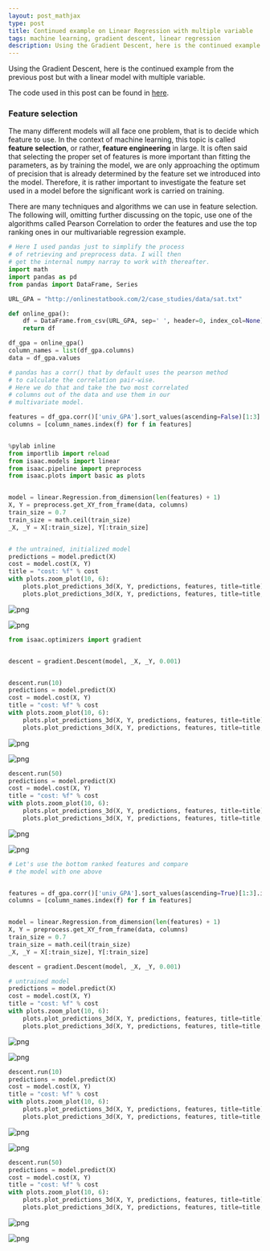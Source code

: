 ```yaml
---
layout: post_mathjax
type: post
title: Continued example on Linear Regression with multiple variable
tags: machine learning, gradient descent, linear regression
description: Using the Gradient Descent, here is the continued example from the previous post but with a linear model with multiple variable.
---
```


Using the Gradient Descent, here is the continued example from the previous post but with a linear model with multiple variable.

The code used in this post can be found in [here](https://github.com/chaobin/isaac.git).


### Feature selection

The many different models will all face one problem, that is to decide which feature to use. In the context of machine learning, this topic is called **feature selection**, or rather, **feature engineering** in large. It is often said that selecting the proper set of features is more important than fitting the parameters, as by training the model, we are only approaching the optimum of precision that is already determined by the feature set we introduced into the model. Therefore, it is rather important to investigate the feature set used in a model before the significant work is carried on training.

There are many techniques and algorithms we can use in feature selection. The following will, omitting further discussing on the topic, use one of the algorithms called Pearson Correlation to order the features and use the top ranking ones in our multivariable regression example.

```python
# Here I used pandas just to simplify the process
# of retrieving and preprocess data. I will then
# get the internal numpy narray to work with thereafter.
import math
import pandas as pd
from pandas import DataFrame, Series

URL_GPA = "http://onlinestatbook.com/2/case_studies/data/sat.txt"

def online_gpa():
    df = DataFrame.from_csv(URL_GPA, sep=' ', header=0, index_col=None)
    return df

df_gpa = online_gpa()
column_names = list(df_gpa.columns)
data = df_gpa.values
```

```python
# pandas has a corr() that by default uses the pearson method
# to calculate the correlation pair-wise.
# Here we do that and take the two most correlated
# columns out of the data and use them in our
# multivariate model.

features = df_gpa.corr()['univ_GPA'].sort_values(ascending=False)[1:3].index.tolist()
columns = [column_names.index(f) for f in features]


%pylab inline
from importlib import reload
from isaac.models import linear
from isaac.pipeline import preprocess
from isaac.plots import basic as plots
```

```python

model = linear.Regression.from_dimension(len(features) + 1)
X, Y = preprocess.get_XY_from_frame(data, columns)
train_size = 0.7
train_size = math.ceil(train_size)
_X, _Y = X[:train_size], Y[:train_size]


# the untrained, initialized model
predictions = model.predict(X)
cost = model.cost(X, Y)
title = "cost: %f" % cost
with plots.zoom_plot(10, 6):
    plots.plot_predictions_3d(X, Y, predictions, features, title=title)
    plots.plot_predictions_3d(X, Y, predictions, features, title=title, mirror=True)
```

![png](/images/posts/2_multivariate_linear_regression_5_0.png)

![png](/images/posts/2_multivariate_linear_regression_5_1.png)


```python
from isaac.optimizers import gradient


descent = gradient.Descent(model, _X, _Y, 0.001)


descent.run(10)
predictions = model.predict(X)
cost = model.cost(X, Y)
title = "cost: %f" % cost
with plots.zoom_plot(10, 6):
    plots.plot_predictions_3d(X, Y, predictions, features, title=title)
    plots.plot_predictions_3d(X, Y, predictions, features, title=title, mirror=True)
```

![png](/images/posts/2_multivariate_linear_regression_8_0.png)

![png](/images/posts/2_multivariate_linear_regression_8_1.png)


```python
descent.run(50)
predictions = model.predict(X)
cost = model.cost(X, Y)
title = "cost: %f" % cost
with plots.zoom_plot(10, 6):
    plots.plot_predictions_3d(X, Y, predictions, features, title=title)
    plots.plot_predictions_3d(X, Y, predictions, features, title=title, mirror=True)
```

![png](/images/posts/2_multivariate_linear_regression_9_0.png)

![png](/images/posts/2_multivariate_linear_regression_9_1.png)


```python
# Let's use the bottom ranked features and compare
# the model with one above


features = df_gpa.corr()['univ_GPA'].sort_values(ascending=True)[1:3].index.tolist()
columns = [column_names.index(f) for f in features]


model = linear.Regression.from_dimension(len(features) + 1)
X, Y = preprocess.get_XY_from_frame(data, columns)
train_size = 0.7
train_size = math.ceil(train_size)
_X, _Y = X[:train_size], Y[:train_size]
```

```python
descent = gradient.Descent(model, _X, _Y, 0.001)
```

```python
# untrained model
predictions = model.predict(X)
cost = model.cost(X, Y)
title = "cost: %f" % cost
with plots.zoom_plot(10, 6):
    plots.plot_predictions_3d(X, Y, predictions, features, title=title)
    plots.plot_predictions_3d(X, Y, predictions, features, title=title, mirror=True)
```

![png](/images/posts/2_multivariate_linear_regression_14_0.png)

![png](/images/posts/2_multivariate_linear_regression_14_1.png)


```python
descent.run(10)
predictions = model.predict(X)
cost = model.cost(X, Y)
title = "cost: %f" % cost
with plots.zoom_plot(10, 6):
    plots.plot_predictions_3d(X, Y, predictions, features, title=title)
    plots.plot_predictions_3d(X, Y, predictions, features, title=title, mirror=True)
```

![png](/images/posts/2_multivariate_linear_regression_15_0.png)

![png](/images/posts/2_multivariate_linear_regression_15_1.png)


```python
descent.run(50)
predictions = model.predict(X)
cost = model.cost(X, Y)
title = "cost: %f" % cost
with plots.zoom_plot(10, 6):
    plots.plot_predictions_3d(X, Y, predictions, features, title=title)
    plots.plot_predictions_3d(X, Y, predictions, features, title=title, mirror=True)
```

![png](/images/posts/2_multivariate_linear_regression_16_0.png)

![png](/images/posts/2_multivariate_linear_regression_16_1.png)


